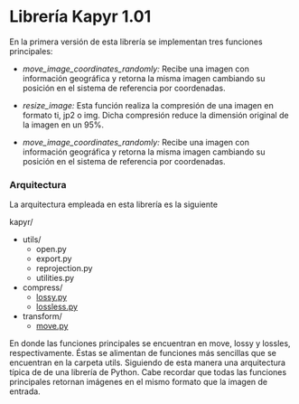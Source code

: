 # Librería **Kapyr**  1.01

En la primera versión de esta librería se implementan tres funciones principales:

- *move_image_coordinates_randomly:* Recibe una imagen con información geográfica y retorna la misma imagen cambiando su posición en el sistema de referencia por coordenadas.

- *resize_image:* Esta función realiza la compresión de una imagen en formato ti, jp2 o img. Dicha compresión reduce la dimensión original de la imagen en un 95%.

- *move_image_coordinates_randomly:* Recibe una imagen con información geográfica y retorna la misma imagen cambiando su posición en el sistema de referencia por coordenadas.

### Arquitectura

La arquitectura empleada en esta librería es la siguiente

kapyr/
  - utils/
    - open.py
    - export.py
    - reprojection.py
    - utilities.py
  - compress/
    - [lossy.py](https://github.com/anibarrao/kapyr/blob/feature/add-documentation/doc/compress/lossy.md)
    - [lossless.py](https://github.com/anibarrao/kapyr/blob/feature/add-documentation/doc/compress/lossless.md)
  - transform/
    - [move.py](https://github.com/anibarrao/kapyr/blob/feature/add-documentation/doc/transform/move.md)

En donde las funciones principales se encuentran en move, lossy y lossles, respectivamente. Éstas se alimentan de funciones más sencillas que se encuentran en la carpeta utils.
Siguiendo de esta manera una arquitectura típica de de una librería de Python. Cabe recordar que todas las funciones principales retornan imágenes en el mismo formato que la
imagen de entrada.
